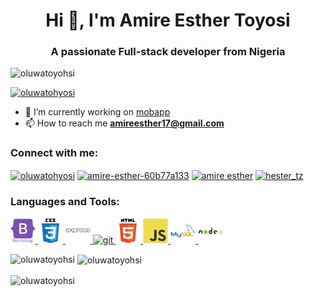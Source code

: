 <h1 align="center">Hi 👋, I'm Amire Esther Toyosi</h1>
<h3 align="center">A passionate Full-stack developer from Nigeria</h3>

<p align="left"> <img src="https://komarev.com/ghpvc/?username=oluwatoyohsi&label=Profile%20views&color=0e75b6&style=flat" alt="oluwatoyohsi" /> </p>

<p align="left"> <a href="https://twitter.com/oluwatohyosi" target="blank"><img src="https://img.shields.io/twitter/follow/oluwatohyosi?logo=twitter&style=for-the-badge" alt="oluwatohyosi" /></a> </p>

- 🔭 I’m currently working on [mobapp](https://oluwatoyohsi.github.io/MobApp/)
- 📫 How to reach me **amireesther17@gmail.com**

<h3 align="left">Connect with me:</h3>
<p align="left">
<a href="https://twitter.com/oluwatohyosi" target="blank"><img align="center" src="https://raw.githubusercontent.com/rahuldkjain/github-profile-readme-generator/master/src/images/icons/Social/twitter.svg" alt="oluwatohyosi" height="30" width="40" /></a>
<a href="https://linkedin.com/in/amire-esther-60b77a133" target="blank"><img align="center" src="https://raw.githubusercontent.com/rahuldkjain/github-profile-readme-generator/master/src/images/icons/Social/linked-in-alt.svg" alt="amire-esther-60b77a133" height="30" width="40" /></a>
<a href="https://fb.com/amire esther" target="blank"><img align="center" src="https://raw.githubusercontent.com/rahuldkjain/github-profile-readme-generator/master/src/images/icons/Social/facebook.svg" alt="amire esther" height="30" width="40" /></a>
<a href="https://instagram.com/hester_tz" target="blank"><img align="center" src="https://raw.githubusercontent.com/rahuldkjain/github-profile-readme-generator/master/src/images/icons/Social/instagram.svg" alt="hester_tz" height="30" width="40" /></a>
</p>

<h3 align="left">Languages and Tools:</h3>
<p align="left"> <a href="https://getbootstrap.com" target="_blank" rel="noreferrer"> <img src="https://raw.githubusercontent.com/devicons/devicon/master/icons/bootstrap/bootstrap-plain-wordmark.svg" alt="bootstrap" width="40" height="40"/> </a> <a href="https://www.w3schools.com/css/" target="_blank" rel="noreferrer"> <img src="https://raw.githubusercontent.com/devicons/devicon/master/icons/css3/css3-original-wordmark.svg" alt="css3" width="40" height="40"/> </a> <a href="https://expressjs.com" target="_blank" rel="noreferrer"> <img src="https://raw.githubusercontent.com/devicons/devicon/master/icons/express/express-original-wordmark.svg" alt="express" width="40" height="40"/> </a> <a href="https://git-scm.com/" target="_blank" rel="noreferrer"> <img src="https://www.vectorlogo.zone/logos/git-scm/git-scm-icon.svg" alt="git" width="40" height="40"/> </a> <a href="https://www.w3.org/html/" target="_blank" rel="noreferrer"> <img src="https://raw.githubusercontent.com/devicons/devicon/master/icons/html5/html5-original-wordmark.svg" alt="html5" width="40" height="40"/> </a> <a href="https://developer.mozilla.org/en-US/docs/Web/JavaScript" target="_blank" rel="noreferrer"> <img src="https://raw.githubusercontent.com/devicons/devicon/master/icons/javascript/javascript-original.svg" alt="javascript" width="40" height="40"/> </a> <a href="https://www.mysql.com/" target="_blank" rel="noreferrer"> <img src="https://raw.githubusercontent.com/devicons/devicon/master/icons/mysql/mysql-original-wordmark.svg" alt="mysql" width="40" height="40"/> </a> <a href="https://nodejs.org" target="_blank" rel="noreferrer"> <img src="https://raw.githubusercontent.com/devicons/devicon/master/icons/nodejs/nodejs-original-wordmark.svg" alt="nodejs" width="40" height="40"/> </a> </p>

<p><img align="left" src="https://github-readme-stats.vercel.app/api/top-langs?username=oluwatoyohsi&show_icons=true&locale=en&layout=compact" alt="oluwatoyohsi" /></p>

<p>&nbsp;<img align="center" src="https://github-readme-stats.vercel.app/api?username=oluwatoyohsi&show_icons=true&locale=en" alt="oluwatoyohsi" /></p>

<p><img align="center" src="https://github-readme-streak-stats.herokuapp.com/?user=oluwatoyohsi&" alt="oluwatoyohsi" /></p>
